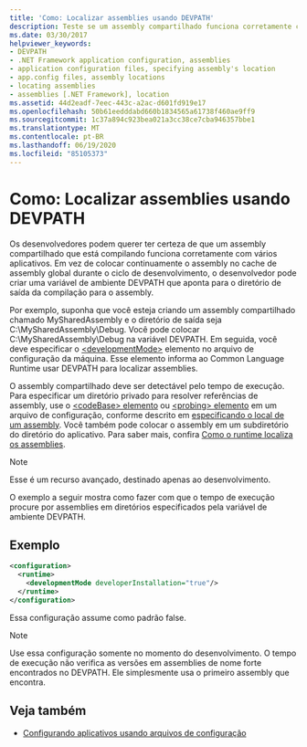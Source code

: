 ```yaml
---
title: 'Como: Localizar assemblies usando DEVPATH'
description: Teste se um assembly compartilhado funciona corretamente com muitos aplicativos no .NET usando um arquivo de configuração de computador XML e a variável de ambiente DEVPATH.
ms.date: 03/30/2017
helpviewer_keywords:
- DEVPATH
- .NET Framework application configuration, assemblies
- application configuration files, specifying assembly's location
- app.config files, assembly locations
- locating assemblies
- assemblies [.NET Framework], location
ms.assetid: 44d2eadf-7eec-443c-a2ac-d601fd919e17
ms.openlocfilehash: 50b61eedddabd660b1834565a61738f460ae9ff9
ms.sourcegitcommit: 1c37a894c923bea021a3cc38ce7cba946357bbe1
ms.translationtype: MT
ms.contentlocale: pt-BR
ms.lasthandoff: 06/19/2020
ms.locfileid: "85105373"
---
```

# <a name="how-to-locate-assemblies-by-using-devpath"></a>Como: Localizar assemblies usando DEVPATH
Os desenvolvedores podem querer ter certeza de que um assembly compartilhado que está compilando funciona corretamente com vários aplicativos. Em vez de colocar continuamente o assembly no cache de assembly global durante o ciclo de desenvolvimento, o desenvolvedor pode criar uma variável de ambiente DEVPATH que aponta para o diretório de saída da compilação para o assembly.  
  
 Por exemplo, suponha que você esteja criando um assembly compartilhado chamado MySharedAssembly e o diretório de saída seja C:\MySharedAssembly\Debug. Você pode colocar C:\MySharedAssembly\Debug na variável DEVPATH. Em seguida, você deve especificar o [\<developmentMode>](./file-schema/runtime/developmentmode-element.md) elemento no arquivo de configuração da máquina. Esse elemento informa ao Common Language Runtime usar DEVPATH para localizar assemblies.  
  
 O assembly compartilhado deve ser detectável pelo tempo de execução.  Para especificar um diretório privado para resolver referências de assembly, use o [ \<codeBase> elemento](./file-schema/runtime/codebase-element.md) ou [ \<probing> elemento](./file-schema/runtime/probing-element.md) em um arquivo de configuração, conforme descrito em [especificando o local de um assembly](specify-assembly-location.md).  Você também pode colocar o assembly em um subdiretório do diretório do aplicativo. Para saber mais, confira [Como o runtime localiza os assemblies](../deployment/how-the-runtime-locates-assemblies.md).  
  
> [!NOTE]
> Esse é um recurso avançado, destinado apenas ao desenvolvimento.  
  
 O exemplo a seguir mostra como fazer com que o tempo de execução procure por assemblies em diretórios especificados pela variável de ambiente DEVPATH.  
  
## <a name="example"></a>Exemplo  
  
```xml  
<configuration>  
  <runtime>  
    <developmentMode developerInstallation="true"/>  
  </runtime>  
</configuration>  
```  
  
 Essa configuração assume como padrão false.  
  
> [!NOTE]
> Use essa configuração somente no momento do desenvolvimento. O tempo de execução não verifica as versões em assemblies de nome forte encontrados no DEVPATH. Ele simplesmente usa o primeiro assembly que encontra.  
  
## <a name="see-also"></a>Veja também

- [Configurando aplicativos usando arquivos de configuração ](index.md)
